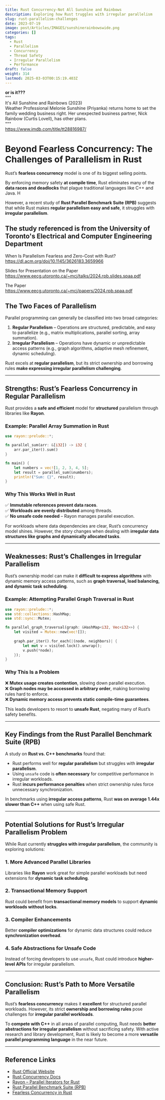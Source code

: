 ```yaml
---
title: Rust Concurrency-Not All Sunshine and Rainbows
description: Exploring how Rust truggles with irregular parallelism
slug: rust-parallelism-challenges
date: 2023-07-19
image: post/Articles/IMAGES/sunshinerainbowswide.png
categories: []
tags:
  - Rust
  - Parallelism
  - Concurrency
  - Thread Safety
  - Irregular Parallelism
  - Performance
draft: false
weight: 314
lastmod: 2025-03-03T00:15:19.403Z
---
```

**or is it???**\
"""\
It's All Sunshine and Rainbows (2023)\
Weather Professional Melonie Sunshine (Priyanka) returns home to set the family wedding business right. Her unexpected business partner, Nick Rainbow (Curtis Lovell), has other plans.\
"""\
<https://www.imdb.com/title/tt28816987/>

# Beyond Fearless Concurrency: The Challenges of Parallelism in Rust

Rust’s **fearless concurrency** model is one of its biggest selling points.

By enforcing memory safety **at compile time**, Rust eliminates many of the **data races and deadlocks** that plague traditional languages like C++ and Java. H

However, a recent study of **Rust Parallel Benchmark Suite (RPB)** suggests that while Rust makes **regular parallelism easy and safe**, it struggles with **irregular parallelism**.

## The study referenced is from the University of Toronto's Electrical and Computer Engineering Department

When Is Parallelism Fearless and Zero-Cost with Rust?\
<https://dl.acm.org/doi/10.1145/3626183.3659966>

Slides for Presentation on the Paper\
<https://www.eecg.utoronto.ca/~mcj/talks/2024.rpb.slides.spaa.pdf>

The Paper\
<https://www.eecg.utoronto.ca/~mcj/papers/2024.rpb.spaa.pdf>

## The Two Faces of Parallelism

Parallel programming can generally be classified into two broad categories:

1. **Regular Parallelism** – Operations are structured, predictable, and easy to parallelize (e.g., matrix multiplications, parallel sorting, array summation).
2. **Irregular Parallelism** – Operations have dynamic or unpredictable access patterns (e.g., graph algorithms, adaptive mesh refinement, dynamic scheduling).

Rust excels at **regular parallelism**, but its strict ownership and borrowing rules **make expressing irregular parallelism challenging**.

***

## Strengths: Rust’s Fearless Concurrency in Regular Parallelism

Rust provides a **safe and efficient** model for **structured** parallelism through libraries like **Rayon**.

### Example: Parallel Array Summation in Rust

```rust
use rayon::prelude::*;

fn parallel_sum(arr: &[i32]) -> i32 {
    arr.par_iter().sum()
}

fn main() {
    let numbers = vec![1, 2, 3, 4, 5];
    let result = parallel_sum(&numbers);
    println!("Sum: {}", result);
}
```

### Why This Works Well in Rust

✅ **Immutable references prevent data races**.\
✅ **Workloads are evenly distributed** among threads.\
✅ **No unsafe code needed** – Rayon manages parallel execution.

For workloads where data dependencies are clear, Rust’s concurrency model shines. However, the story changes when dealing with **irregular data structures like graphs and dynamically allocated tasks**.

***

## Weaknesses: Rust’s Challenges in Irregular Parallelism

Rust’s ownership model can make it **difficult to express algorithms** with dynamic memory access patterns, such as **graph traversal, load balancing, and dynamic task scheduling**.

### Example: Attempting Parallel Graph Traversal in Rust

```rust
use rayon::prelude::*;
use std::collections::HashMap;
use std::sync::Mutex;

fn parallel_graph_traversal(graph: &HashMap<i32, Vec<i32>>) {
    let visited = Mutex::new(vec![]);
    
    graph.par_iter().for_each(|(node, neighbors)| {
        let mut v = visited.lock().unwrap();
        v.push(*node);
    });
}
```

### Why This Is a Problem

❌ **Mutex usage creates contention**, slowing down parallel execution.\
❌ **Graph nodes may be accessed in arbitrary order**, making borrowing rules hard to enforce.\
❌ **Dynamic memory access prevents static compile-time guarantees**.

This leads developers to resort to **unsafe Rust**, negating many of Rust’s safety benefits.

***

## Key Findings from the Rust Parallel Benchmark Suite (RPB)

A study on **Rust vs. C++ benchmarks** found that:

* Rust performs well for **regular parallelism** but struggles with **irregular parallelism**.
* Using `unsafe` code is **often necessary** for competitive performance in irregular workloads.
* Rust **incurs performance penalties** when strict ownership rules force unnecessary synchronization.

In benchmarks using **irregular access patterns**, Rust **was on average 1.44x slower than C++** when using safe Rust.

***

## Potential Solutions for Rust’s Irregular Parallelism Problem

While Rust currently **struggles with irregular parallelism**, the community is exploring solutions:

### 1. **More Advanced Parallel Libraries**

Libraries like **Rayon** work great for simple parallel workloads but need extensions for **dynamic task scheduling**.

### 2. **Transactional Memory Support**

Rust could benefit from **transactional memory models** to support **dynamic workloads without locks**.

### 3. **Compiler Enhancements**

Better **compiler optimizations** for dynamic data structures could reduce **synchronization overhead**.

### 4. **Safe Abstractions for Unsafe Code**

Instead of forcing developers to use `unsafe`, Rust could introduce **higher-level APIs** for irregular parallelism.

***

## Conclusion: Rust’s Path to More Versatile Parallelism

Rust’s **fearless concurrency** makes it **excellent** for structured parallel workloads. However, its strict **ownership and borrowing rules** pose challenges for **irregular parallel workloads**.

To **compete with C++** in all areas of parallel computing, Rust needs **better abstractions for irregular parallelism** without sacrificing safety. With active research and library development, Rust is likely to become a more **versatile parallel programming language** in the near future.

***

## Reference Links

* [Rust Official Website](https://www.rust-lang.org/)
* [Rust Concurrency Docs](https://doc.rust-lang.org/book/ch16-00-concurrency.html)
* [Rayon – Parallel Iterators for Rust](https://github.com/rayon-rs/rayon)
* [Rust Parallel Benchmark Suite (RPB)](https://github.com/parallel-rust/benchmark-suite)
* [Fearless Concurrency in Rust](https://doc.rust-lang.org/book/ch16-01-threads.html)
